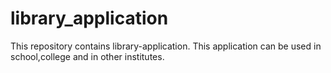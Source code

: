 # library_application
This repository contains library-application. This application can be used in school,college and in other institutes.

